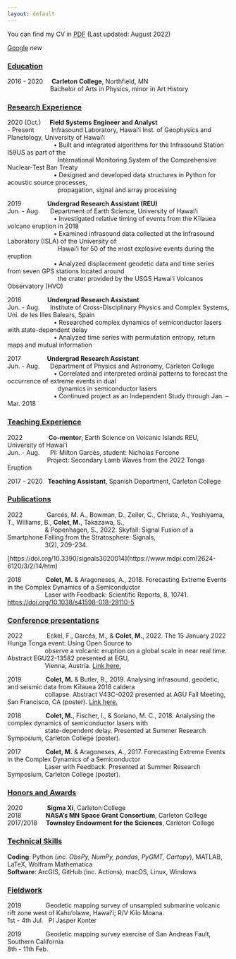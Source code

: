 ```yaml
---
layout: default
---
```


You can find my CV in [PDF](Meritxell_Colet_CV_PDF.pdf) (Last updated: August 2022)

<p><a href="https://google.com/">Google</a> <em class="info">new</em></p>


<h3>
<u>Education</u>
</h3>
<p>
2016 - 2020&nbsp;&nbsp;&nbsp;&nbsp;&nbsp;<strong>Carleton College</strong>, Northfield, MN <br>
<span style="margin-left:97px;"></span>Bachelor of Arts in Physics, minor in Art History
</p>

<h3>
<u>Research Experience</u>
</h3>
<p>
2020 (Oct.)&nbsp;&nbsp;&nbsp;&nbsp;&nbsp;<strong>Field Systems Engineer and Analyst</strong><br>
- Present&nbsp;&nbsp;&nbsp;&nbsp;&nbsp;&nbsp;&nbsp;&nbsp;&nbsp;
Infrasound Laboratory, Hawaiʻi Inst. of Geophysics and Planetology, University of Hawaiʻi<br>
<span style="margin-left:105px;"></span>&#x2022; Built and integrated algorithms for the Infrasound Station I59US as part of 
the <br>
<span style="margin-left:114px;"></span>International Monitoring System of the Comprehensive Nuclear-Test Ban Treaty <br>
<span style="margin-left:105px;"></span>&#x2022; Designed and developed data structures in Python for acoustic source processes, <br>
<span style="margin-left:114px;"></span>propagation, signal and array processing
</p>

<p>
2019&nbsp;&nbsp;&nbsp;&nbsp;&nbsp;&nbsp;&nbsp;&nbsp;&nbsp;&nbsp;&nbsp;&nbsp;&nbsp;&nbsp;&nbsp;<strong>Undergrad Research Assistant (REU)</strong><br>
Jun. - Aug.&nbsp;&nbsp;&nbsp;&nbsp;&nbsp;
Department of Earth Science, University of Hawaiʻi<br>
<span style="margin-left:105px;"></span>&#x2022; Investigated relative timing of events from the Kīlauea volcano eruption in 2018 <br>
<span style="margin-left:105px;"></span>&#x2022; Examined infrasound data collected at the Infrasound Laboratory (ISLA) of the University
of <br>
<span style="margin-left:114px;"></span>Hawai‘i for 50 of the most explosive events during the eruption <br>
<span style="margin-left:105px;"></span>&#x2022; Analyzed displacement geodetic data and time series from seven GPS stations located
around <br>
<span style="margin-left:114px;"></span>the crater provided by the USGS Hawai‘i Volcanos Observatory (HVO) <br>
</p>

<p>
2018&nbsp;&nbsp;&nbsp;&nbsp;&nbsp;&nbsp;&nbsp;&nbsp;&nbsp;&nbsp;&nbsp;&nbsp;&nbsp;&nbsp;&nbsp;<strong>Undergrad Research Assistant</strong><br>
Jun. - Aug.&nbsp;&nbsp;&nbsp;&nbsp;&nbsp;
Institute of Cross-Disciplinary Physics and Complex Systems, Uni. de les Illes Balears, Spain<br>
<span style="margin-left:105px;"></span>&#x2022; Researched complex dynamics of semiconductor lasers with state-dependent delay <br>
<span style="margin-left:105px;"></span>&#x2022; Analyzed time series with permutation entropy, return maps and mutual information <br>
</p>

<p>
2017&nbsp;&nbsp;&nbsp;&nbsp;&nbsp;&nbsp;&nbsp;&nbsp;&nbsp;&nbsp;&nbsp;&nbsp;&nbsp;&nbsp;&nbsp;<strong>Undergrad Research Assistant</strong><br>
Jun. - Aug.&nbsp;&nbsp;&nbsp;&nbsp;&nbsp;
Department of Physics and Astronomy, Carleton College<br>
<span style="margin-left:105px;"></span>&#x2022; Correlated and interpreted ordinal patterns to forecast the occurrence of extreme events in
dual <br>
<span style="margin-left:114px;"></span>dynamics in semiconductor lasers <br>
<span style="margin-left:105px;"></span>&#x2022; Continued project as an Independent Study through Jan. – Mar. 2018 <br>
</p>

<h3>
<u>Teaching Experience</u>
</h3>
<p>
2022&nbsp;&nbsp;&nbsp;&nbsp;&nbsp;&nbsp;&nbsp;&nbsp;&nbsp;&nbsp;&nbsp;&nbsp;&nbsp;&nbsp;&nbsp;<strong>Co-mentor</strong>, Earth Science on Volcanic Islands REU, University of Hawaiʻi<br>
Jun. - Aug.&nbsp;&nbsp;&nbsp;&nbsp;&nbsp;
PI: Milton Garcés, student: Nicholas Forcone<br>
<span style="margin-left:90px;"></span>Project: Secondary Lamb Waves from the 2022 Tonga Eruption
</p>

<p>
2017 - 2020&nbsp;&nbsp;&nbsp;<strong>Teaching Assistant</strong>, Spanish Department, Carleton College<br>
</p>

<h3>
<u>Publications</u>
</h3>
<p>
2022&nbsp;&nbsp;&nbsp;&nbsp;&nbsp;&nbsp;&nbsp;&nbsp;&nbsp;&nbsp;&nbsp;&nbsp;&nbsp;&nbsp;Garcés, M. A., Bowman, D., Zeiler, C., Christe, A., Yoshiyama, T., Williams, B., 
<strong>Colet, M.</strong>, Takazawa, S., <br>
<span style="margin-left:85px;"></span>& Popenhagen, S., 2022. Skyfall: Signal Fusion of a Smartphone Falling from the Stratosphere: Signals, <br>
<span style="margin-left:85px;"></span>3(2), 209-234. 
<div markdown="1">
[https://doi.org/10.3390/signals3020014](https://www.mdpi.com/2624-6120/3/2/14/htm)
</div>
</p>

<p>
2018&nbsp;&nbsp;&nbsp;&nbsp;&nbsp;&nbsp;&nbsp;&nbsp;&nbsp;&nbsp;&nbsp;&nbsp;&nbsp;&nbsp;<strong>Colet, M.</strong> & Aragoneses, A., 2018. Forecasting Extreme Events in the Complex Dynamics of
a Semiconductor <br> 
<span style="margin-left:85px;"></span>Laser with Feedback: Scientific Reports, 8, 10741.
<a href=https://www.nature.com/articles/s41598-018-29110-5>https://doi.org/10.1038/s41598-018-29110-5</a>
</p>

<h3>
<u>Conference presentations</u>
</h3>

<p>
2022&nbsp;&nbsp;&nbsp;&nbsp;&nbsp;&nbsp;&nbsp;&nbsp;&nbsp;&nbsp;&nbsp;&nbsp;&nbsp;&nbsp;Eckel, F., Garcés, M., & <strong>Colet, M.</strong>, 2022. The 15 January 2022 Hunga Tonga event: Using
Open Source to <br> 
<span style="margin-left:85px;"></span>observe a volcanic eruption on a global scale in near real time. Abstract EGU22-13582 presented at EGU, <br>
<span style="margin-left:85px;"></span>Vienna, Austria.
   <a href=https://meetingorganizer.copernicus.org/EGU22/EGU22-13582.html>Link here.</a>
</p>


<p>
2019&nbsp;&nbsp;&nbsp;&nbsp;&nbsp;&nbsp;&nbsp;&nbsp;&nbsp;&nbsp;&nbsp;&nbsp;&nbsp;&nbsp;<strong>Colet, M.</strong> & Butler, R., 2019. Analysing infrasound, geodetic, and seismic data from
Kīlauea 2018 caldera  <br>
<span style="margin-left:85px;"></span>collapse. Abstract V43C-0202 presented at AGU Fall Meeting, San Francisco, CA (poster).
<a href=https://ui.adsabs.harvard.edu/abs/2019AGUFM.V43C0202C/abstract>Link here.</a>
</p>

<p>
2018&nbsp;&nbsp;&nbsp;&nbsp;&nbsp;&nbsp;&nbsp;&nbsp;&nbsp;&nbsp;&nbsp;&nbsp;&nbsp; <strong>Colet, M.</strong>, Fischer, I., & Soriano, M. C., 2018. Analysing the complex dynamics of
semiconductor lasers with <br>
<span style="margin-left:85px;"></span>state-dependent delay. Presented at Summer Research Symposium, Carleton College (poster).
</p>

<p>
2017&nbsp;&nbsp;&nbsp;&nbsp;&nbsp;&nbsp;&nbsp;&nbsp;&nbsp;&nbsp;&nbsp;&nbsp;&nbsp; <strong>Colet, M.</strong> & Aragoneses, A., 2017. Forecasting Extreme Events in the Complex Dynamics
of a Semiconductor <br>
<span style="margin-left:85px;"></span>Laser with Feedback. Presented at Summer Research Symposium, Carleton College (poster).
</p>

<h3>
<u>Honors and Awards</u>
</h3>

<p>
2020&nbsp;&nbsp;&nbsp;&nbsp;&nbsp;&nbsp;&nbsp;&nbsp;&nbsp;&nbsp;&nbsp;&nbsp;&nbsp; <strong>Sigma Xi</strong>, Carleton College <br>
2018&nbsp;&nbsp;&nbsp;&nbsp;&nbsp;&nbsp;&nbsp;&nbsp;&nbsp;&nbsp;&nbsp;&nbsp;&nbsp; <strong>NASA’s MN Space Grant Consortium</strong>, Carleton College <br>
2017/2018&nbsp;&nbsp;&nbsp;&nbsp; <strong>Townsley Endowment for the Sciences</strong>, Carleton College <br>
</p>

<h3>
<u>Technical Skills</u>
</h3>
<p>
<strong>Coding</strong>: Python (<em>inc. ObsPy, NumPy, pandas, PyGMT, Cartopy</em>), MATLAB, LaTeX, Wolfram Mathematica <br>
<strong>Software</strong>: ArcGIS, GitHub (inc. Actions), macOS, Linux, Windows
</p>

<h3>
<u>Fieldwork</u>
</h3>
<p>
2019&nbsp;&nbsp;&nbsp;&nbsp;&nbsp;&nbsp;&nbsp;&nbsp;&nbsp;&nbsp;&nbsp;&nbsp;&nbsp;&nbsp;Geodetic mapping survey of unsampled submarine volcanic rift zone west of Kaho‘olawe, Hawaiʻi; R/V Kilo Moana. <br>
1st - 4th Jul.&nbsp;&nbsp;&nbsp;PI Jasper Konter
</p>
<p>
2019&nbsp;&nbsp;&nbsp;&nbsp;&nbsp;&nbsp;&nbsp;&nbsp;&nbsp;&nbsp;&nbsp;&nbsp;&nbsp;&nbsp;Geodetic mapping survey exercise of San Andreas Fault, Southern California <br>
8th - 11th Feb.
</p>



